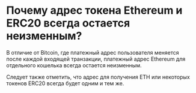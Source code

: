 # Почему адрес токена Ethereum и ERC20 всегда остается неизменным?

В отличие от Bitcoin, где платежный адрес пользователя меняется после каждой входящей транзакции, платежный адрес Ethereum для отдельного кошелька всегда остается неизменным.

Следует также отметить, что адрес для получения ETH или некоторых токенов ERC20 всегда будет одним и тем же.